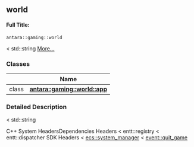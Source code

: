 

## world

#### Full Title:
```
antara::gaming::world
```




< std::string  [More...](#detailed-description)






### Classes

|                | Name           |
| -------------- | -------------- |
| class | **[antara::gaming::world::app](Classes/classantara_1_1gaming_1_1world_1_1app.md)**  |







### Detailed Description

< std::string 

























C++ System HeadersDependencies Headers < entt::registry < entt::dispatcher SDK Headers < [ecs::system_manager](Classes/classantara_1_1gaming_1_1ecs_1_1system__manager.md) < [event::quit_game](Classes/structantara_1_1gaming_1_1event_1_1quit__game.md)











